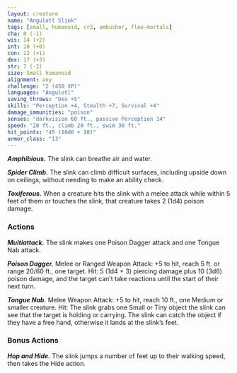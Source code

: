 ```yaml
---
layout: creature
name: "Angulotl Slink"
tags: [small, humanoid, cr2, ambusher, flee-mortals]
cha: 8 (-1)
wis: 14 (+2)
int: 10 (+0)
con: 12 (+1)
dex: 17 (+3)
str: 7 (-2)
size: Small humanoid
alignment: any
challenge: "2 (450 XP)"
languages: "Angulotl"
saving_throws: "Dex +5"
skills: "Perception +4, Stealth +7, Survival +4"
damage_immunities: "poison"
senses: "darkvision 60 ft., passive Perception 14"
speed: "20 ft., climb 20 ft., swim 30 ft."
hit_points: "45 (10d6 + 10)"
armor_class: "13"
---
```


***Amphibious.*** The slink can breathe air and water.

***Spider Climb.*** The slink can climb difficult surfaces, including
upside down on ceilings, without needing to make an
ability check.

***Toxiferous.*** When a creature hits the slink with a melee attack
while within 5 feet of them or touches the slink, that creature
takes 2 (1d4) poison damage.

### Actions

***Multiattack.*** The slink makes one Poison Dagger attack and
one Tongue Nab attack.

***Poison Dagger.*** Melee or Ranged Weapon Attack: +5 to
hit, reach 5 ft. or range 20/60 ft., one target. Hit: 5 (1d4 + 3)
piercing damage plus 10 (3d6) poison damage, and the
target can’t take reactions until the start of their next turn.

***Tongue Nab.*** Melee Weapon Attack: +5 to hit, reach 10 ft.,
one Medium or smaller creature. Hit: The slink grabs one
Small or Tiny object the slink can see that the target is holding
or carrying. The slink can catch the object if they have a
free hand, otherwise it lands at the slink’s feet.

### Bonus Actions

***Hop and Hide.*** The slink jumps a number of feet up to their
walking speed, then takes the Hide action.
